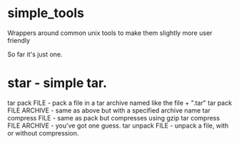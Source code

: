 simple_tools
============

Wrappers around common unix tools to make them slightly more user friendly

So far it's just one.


star - simple tar.
=======

tar pack FILE - pack a file in a tar archive named like the file + ".tar"
tar pack FILE ARCHIVE - same as above but with a specified archive name
tar compress FILE - same as pack but compresses using gzip
tar compress FILE ARCHIVE - you've got one guess.
tar unpack FILE - unpack a file, with or without compression.
